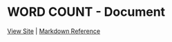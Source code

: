 # WORD COUNT - Document
[View Site](https://quangconglampart.github.io/word-count)
 | [Markdown Reference](https://guides.github.com/features/mastering-markdown/#examples)
